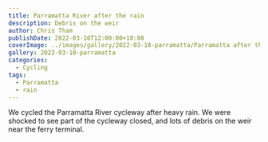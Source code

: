 ```yaml
---
title: Parramatta River after the rain
description: Debris on the weir
author: Chris Tham
publishDate: 2022-03-10T12:00:00+10:00
coverImage: ../images/gallery/2022-03-10-parramatta/Parramatta after the rain (6).jpeg
gallery: 2022-03-10-parramatta
categories:
  - Cycling
tags:
  - Parramatta
  - rain
---
```


We cycled the Parramatta River cycleway after heavy rain. We were shocked to
see part of the cycleway closed, and lots of debris on the weir near the
ferry terminal.

